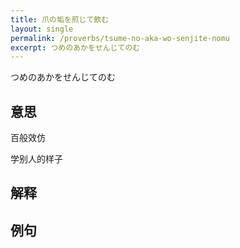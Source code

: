 ```yaml
---
title: 爪の垢を煎じて飲む
layout: single
permalink: /proverbs/tsume-no-aka-wo-senjite-nomu
excerpt: つめのあかをせんじてのむ
---
```


つめのあかをせんじてのむ

## 意思

百般效仿

学别人的样子

## 解释

## 例句

